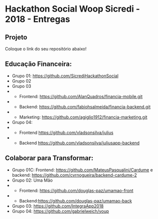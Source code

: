 # Hackathon Social Woop Sicredi - 2018 - Entregas

## Projeto

Coloque o link do seu repositório abaixo!

## Educação Financeira:

- Grupo 01: https://github.com/SicrediHackathonSocial
- Grupo 02
- Grupo 03
- - Frontend: https://github.com/AlanQuadros/financia-mobile.git
- - Backend: https://github.com/fabiohsalmeida/financia-backend.git
- - Marketing: https://github.com/agiglio1912/financia-marketing.git
- Grupo 04: 
- - Frontend https://github.com/vladsonsilva/julius
- - Backend https://github.com/vladsonsilva/juliusapp-backend


## Colaborar para Transformar:

- Grupo 01C: Frontend: https://github.com/MateusPasqualini/Cardume e backend: https://github.com/cvrnogueira/backend-cardume-2
- Grupo 02: Uma Mão
- - Frontend: https://github.com/douglas-paz/umamao-front
- - Backend:https://github.com/douglas-paz/umamao-back
- Grupo 03: https://github.com/IntegraApp2018
- Grupo 04: https://github.com/gabrielweich/youp
